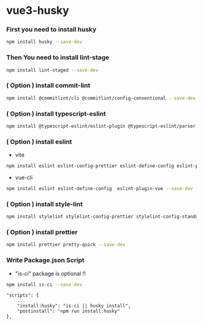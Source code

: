 # vue3-husky

### First you need to install husky

```sh
npm install husky --save-dev
```

### Then You need to install lint-stage

```sh
npm install lint-staged --save-dev
```

### ( Option ) install commit-lint

```sh
npm install @commitlint/cli @commitlint/config-conventional --save-dev
```

### ( Option ) install typescript-eslint

```sh
npm install @typescript-eslint/eslint-plugin @typescript-eslint/parser --save-dev
```

### ( Option ) install eslint

- vite

```sh
npm install eslint eslint-config-prettier eslint-define-config eslint-plugin-prettier eslint-plugin-vue --save-dev
```

- vue-cli

```sh
npm install eslint eslint-define-config  eslint-plugin-vue --save-dev
```

### ( Option ) install style-lint

```sh
npm install stylelint stylelint-config-prettier stylelint-config-standard stylelint-order --save-dev
```

### ( Option ) install prettier

```sh
npm install prettier pretty-quick --save-dev
```

### Write Package.json Script

- "is-ci" package is optional !!

```sh
npm install is-ci --save-dev
```

```
"scripts": {
    ...
    "install:husky": "is-ci || husky install",
    "postinstall": "npm run install:husky"
},
```
